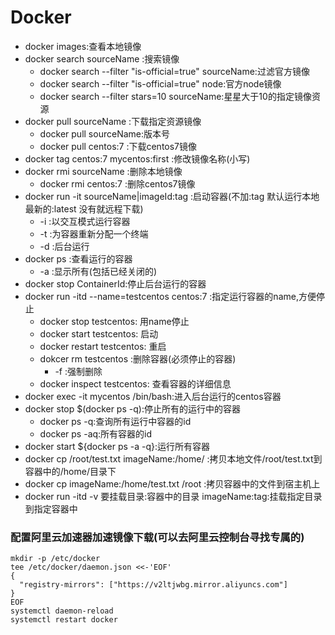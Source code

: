 # Docker

* docker images:查看本地镜像
* docker search sourceName :搜索镜像
  * docker search --filter "is-official=true" sourceName:过滤官方镜像
  * docker search --filter "is-official=true" node:官方node镜像
  * docker search --filter stars=10 sourceName:星星大于10的指定镜像资源
* docker pull sourceName :下载指定资源镜像
  * docker pull sourceName:版本号
  * docker pull centos:7    :下载centos7镜像
* docker tag centos:7 mycentos:first  :修改镜像名称(小写)
* docker rmi sourceName :删除本地镜像
  * docker rmi centos:7 :删除centos7镜像 
* docker run -it sourceName|imageId:tag :启动容器(不加:tag 默认运行本地最新的:latest 没有就远程下载)
  * -i :以交互模式运行容器
  * -t :为容器重新分配一个终端
  * -d :后台运行
* docker ps :查看运行的容器
  * -a :显示所有(包括已经关闭的)
* docker stop ContainerId:停止后台运行的容器
* docker run -itd --name=testcentos centos:7 :指定运行容器的name,方便停止
  * docker stop testcentos: 用name停止
  * docker start testcentos: 启动
  * docker restart testcentos: 重启
  * dokcer rm testcentos :删除容器(必须停止的容器)
    * -f :强制删除
  * docker inspect testcentos: 查看容器的详细信息
* docker exec -it mycentos /bin/bash:进入后台运行的centos容器
* docker stop $(docker ps -q):停止所有的运行中的容器
  * docker ps -q:查询所有运行中容器的id
  * docker ps -aq:所有容器的id
* docker start ${docker ps -a -q}:运行所有容器
* docker cp /root/test.txt imageName:/home/ :拷贝本地文件/root/test.txt到容器中的/home/目录下
* docker cp imageName:/home/test.txt /root :拷贝容器中的文件到宿主机上
* docker run -itd -v 要挂载目录:容器中的目录 imageName:tag:挂载指定目录到指定容器中
### 配置阿里云加速器加速镜像下载(可以去阿里云控制台寻找专属的)
```text
mkdir -p /etc/docker
tee /etc/docker/daemon.json <<-'EOF'
{
  "registry-mirrors": ["https://v2ltjwbg.mirror.aliyuncs.com"]
}
EOF
systemctl daemon-reload
systemctl restart docker
```